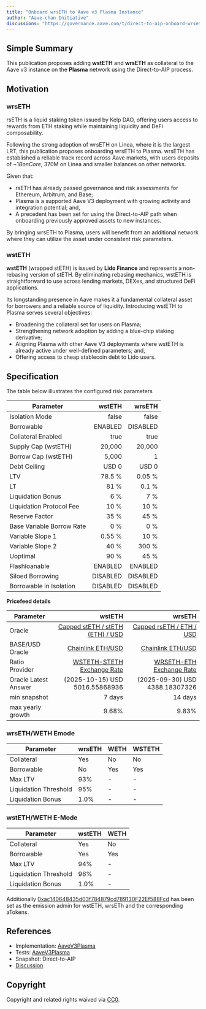 ```yaml
---
title: "Onboard wrsETH to Aave v3 Plasma Instance"
author: "Aave-chan Initiative"
discussions: "https://governance.aave.com/t/direct-to-aip-onboard-wrseth-to-aave-v3-plasma-instance/23183"
---
```


## Simple Summary

This publication proposes adding **wstETH** and **wrsETH** as collateral to the Aave v3 instance on the **Plasma** network using the Direct-to-AIP process.

## Motivation

### wrsETH

rsETH is a liquid staking token issued by Kelp DAO, offering users access to rewards from ETH staking while maintaining liquidity and DeFi composability.

Following the strong adoption of wrsETH on Linea, where it is the largest LRT, this publication proposes onboarding wrsETH to Plasma. wrsETH has established a reliable track record across Aave markets, with users deposits of ~$1B on Core, ~$370M on Linea and smaller balances on other networks.

Given that:

- rsETH has already passed governance and risk assessments for Ethereum, Arbitrum, and Base;
- Plasma is a supported Aave V3 deployment with growing activity and integration potential; and,
- A precedent has been set for using the Direct-to-AIP path when onboarding previously approved assets to new instances.

By bringing wrsETH to Plasma, users will benefit from an additional network where they can utilize the asset under consistent risk parameters.

### wstETH

**wstETH** (wrapped stETH) is issued by **Lido Finance** and represents a non-rebasing version of stETH. By eliminating rebasing mechanics, wstETH is straightforward to use across lending markets, DEXes, and structured DeFi applications.

Its longstanding presence in Aave makes it a fundamental collateral asset for borrowers and a reliable source of liquidity. Introducing wstETH to Plasma serves several objectives:

- Broadening the collateral set for users on Plasma;
- Strengthening network adoption by adding a blue-chip staking derivative;
- Aligning Plasma with other Aave V3 deployments where wstETH is already active under well-defined parameters; and,
- Offering access to cheap stablecoin debt to Lido users.

## Specification

The table below illustrates the configured risk parameters

| Parameter                 |   wstETH |   wrsETH |
| ------------------------- | -------: | -------: |
| Isolation Mode            |    false |    false |
| Borrowable                |  ENABLED | DISABLED |
| Collateral Enabled        |     true |     true |
| Supply Cap (wstETH)       |   20,000 |   20,000 |
| Borrow Cap (wstETH)       |    5,000 |        1 |
| Debt Ceiling              |    USD 0 |    USD 0 |
| LTV                       |   78.5 % |   0.05 % |
| LT                        |     81 % |    0.1 % |
| Liquidation Bonus         |      6 % |      7 % |
| Liquidation Protocol Fee  |     10 % |     10 % |
| Reserve Factor            |     35 % |     45 % |
| Base Variable Borrow Rate |      0 % |      0 % |
| Variable Slope 1          |   0.55 % |     10 % |
| Variable Slope 2          |     40 % |    300 % |
| Uoptimal                  |     90 % |     45 % |
| Flashloanable             |  ENABLED |  ENABLED |
| Siloed Borrowing          | DISABLED | DISABLED |
| Borrowable in Isolation   | DISABLED | DISABLED |

**Pricefeed details**

| Parameter            |                                                                                                        wstETH |                                                                                                wrsETH |
| -------------------- | ------------------------------------------------------------------------------------------------------------: | ----------------------------------------------------------------------------------------------------: |
| Oracle               | [Capped stETH / stETH (ETH) / USD ](https://plasmascan.to/address/0xd6ff49B650550ce2452e0fCCa101Ab7CE206d851) | [Capped rsETH / ETH / USD ](https://plasmascan.to/address/0x3acFddf27b85B5f773B610c6F7e4420aeB1Df8dD) |
| BASE/USD Oracle      |                 [Chainlink ETH/USD](https://plasmascan.to/address/0x43A7dd2125266c5c4c26EB86cd61241132426Fe7) |         [Chainlink ETH/USD](https://plasmascan.to/address/0x43A7dd2125266c5c4c26EB86cd61241132426Fe7) |
| Ratio Provider       |        [WSTETH-STETH Exchange Rate](https://plasmascan.to/address/0xd64d26cAd5f672463c33f91cE5b243d24cF7a903) |  [WRSETH-ETH Exchange Rate](https://plasmascan.to/address/0xee3d5f65B03fabA5B2bF2eCE893399EA88b18e78) |
| Oracle Latest Answer |                                                                                (2025-10-15) USD 5016.55868936 |                                                                        (2025-09-30) USD 4388.18307326 |
| min snapshot         |                                                                                                        7 days |                                                                                               14 days |
| max yearly growth    |                                                                                                         9.68% |                                                                                                 9.83% |

### wrsETH/WETH Emode

| Parameter             | wrsETH | WETH | WSTETH |
| --------------------- | ------ | ---- | ------ |
| Collateral            | Yes    | No   | No     |
| Borrowable            | No     | Yes  | Yes    |
| Max LTV               | 93%    | -    | -      |
| Liquidation Threshold | 95%    | -    | -      |
| Liquidation Bonus     | 1.0%   | -    | -      |

### wstETH/WETH E-Mode

| Parameter             | wstETH | WETH |
| --------------------- | ------ | ---- |
| Collateral            | Yes    | No   |
| Borrowable            | Yes    | Yes  |
| Max LTV               | 94%    | -    |
| Liquidation Threshold | 96%    | -    |
| Liquidation Bonus     | 1.0%   | -    |

Additionally [0xac140648435d03f784879cd789130F22Ef588Fcd](https://plasmascan.to/address/0xac140648435d03f784879cd789130F22Ef588Fcd) has been set as the emission admin for wstETH, wrsETh and the corresponding aTokens.

## References

- Implementation: [AaveV3Plasma](https://github.com/bgd-labs/aave-proposals-v3/blob/9247697ff4e69fb84944b6d7709cf15e301f86a7/src/20251007_AaveV3Plasma_OnboardWrsETHToAaveV3PlasmaInstance/AaveV3Plasma_OnboardWrsETHToAaveV3PlasmaInstance_20251007.sol)
- Tests: [AaveV3Plasma](https://github.com/bgd-labs/aave-proposals-v3/blob/9247697ff4e69fb84944b6d7709cf15e301f86a7/src/20251007_AaveV3Plasma_OnboardWrsETHToAaveV3PlasmaInstance/AaveV3Plasma_OnboardWrsETHToAaveV3PlasmaInstance_20251007.t.sol)
- Snapshot: Direct-to-AIP
- [Discussion](https://governance.aave.com/t/direct-to-aip-onboard-wrseth-to-aave-v3-plasma-instance/23183)

## Copyright

Copyright and related rights waived via [CC0](https://creativecommons.org/publicdomain/zero/1.0/).
